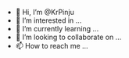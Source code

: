 - 👋 Hi, I’m @KrPinju
- 👀 I’m interested in ...
- 🌱 I’m currently learning ...
- 💞️ I’m looking to collaborate on ...
- 📫 How to reach me ...

<!---
KrPinju/KrPinju is a ✨ special ✨ repository because its `README.md` (this file) appears on your GitHub profile.
You can click the Preview link to take a look at your changes.
--->
